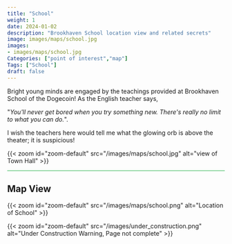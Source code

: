 ```yaml
---
title: "School"
weight: 1
date: 2024-01-02
description: "Brookhaven School location view and related secrets"
image: images/maps/school.jpg
images:
- images/maps/school.jpg
Categories: ["point of interest","map"]
Tags: ["School"]
draft: false
--- 
```


Bright young minds are engaged by the teachings provided at Brookhaven School of the Dogecoin! As the English teacher says, 

"_You'll never get bored when you try something new. There's really no limit to what you can do._". 

I wish the teachers here would tell me what the glowing orb is above the theater; it is suspicious!

{{< zoom id="zoom-default" src="/images/maps/school.jpg" alt="view of Town Hall" >}}


<hr style="background-color: #28b44c" size=8>

## Map View

{{< zoom id="zoom-default" src="/images/maps/school.png" alt="Location of School" >}}

{{< zoom id="zoom-default" src="/images/under_construction.png" alt="Under Construction Warning, Page not complete" >}}

<!-- <hr style="background-color: #28b44c" size=8>

### Related CaseBook Items

- [URL](/)

<hr style="background-color: #28b44c" size=8>

### Related Quests

- [URL](/) -->